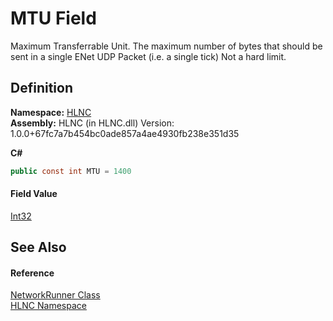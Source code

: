 # MTU Field


Maximum Transferrable Unit. The maximum number of bytes that should be sent in a single ENet UDP Packet (i.e. a single tick) Not a hard limit.



## Definition
**Namespace:** <a href="N_HLNC">HLNC</a>  
**Assembly:** HLNC (in HLNC.dll) Version: 1.0.0+67fc7a7b454bc0ade857a4ae4930fb238e351d35

**C#**
``` C#
public const int MTU = 1400
```



#### Field Value
<a href="https://learn.microsoft.com/dotnet/api/system.int32" target="_blank" rel="noopener noreferrer">Int32</a>

## See Also


#### Reference
<a href="T_HLNC_NetworkRunner">NetworkRunner Class</a>  
<a href="N_HLNC">HLNC Namespace</a>  
